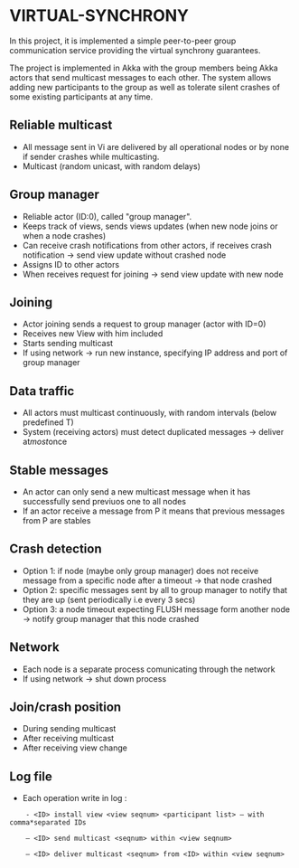# VIRTUAL-SYNCHRONY

In this project, it is implemented a simple peer-to-peer group communication service providing
the virtual synchrony guarantees.

The project is implemented in Akka with the group members being Akka actors that send multicast
messages to each other.  The system allows adding new participants to the group as well as tolerate silent
crashes of some existing participants at any time.

## Reliable multicast
* All message sent in Vi are delivered by all operational nodes or by none if sender crashes while multicasting.
* Multicast (random unicast, with random delays)

## Group manager
* Reliable actor (ID:0), called "group manager".
* Keeps track of views, sends views updates (when new node joins or when a node crashes)
* Can receive crash notifications from other actors, if receives crash notification -> send view update without crashed node
* Assigns ID to other actors
* When receives request for joining -> send view update with new node

## Joining 			
* Actor joining sends a request to group manager (actor with ID=0)
* Receives new View with him included
* Starts sending multicast
* If using network -> run new instance, specifying IP address and port of group manager

## Data traffic
* All actors must multicast continuously, with random intervals (below predefined T)
* System (receiving actors) must detect duplicated messages -> deliver at*most*once

## Stable messages
* An actor can only send a new multicast message when it has successfully send previuos one to all nodes
* If an actor receive a message from P it means that previous messages from P are stables

## Crash detection
* Option 1: if node (maybe only group manager) does not receive message from a specific node after a timeout -> that node crashed
* Option 2: specific messages sent by all to group manager to notify that they are up (sent periodically i.e every 3 secs)
* Option 3: a node timeout expecting FLUSH message form another node -> notify group manager that this node crashed

## Network
* Each node is a separate process comunicating through the network
* If using network -> shut down process

## Join/crash position
* During sending multicast
* After receiving multicast
* After receiving view change

## Log file
* Each operation write in log :

```															
	- <ID> install view <view seqnum> <participant list> — with comma*separated IDs
```												
```
	– <ID> send multicast <seqnum> within <view seqnum>
```
```
	– <ID> deliver multicast <seqnum> from <ID> within <view seqnum>  
```




